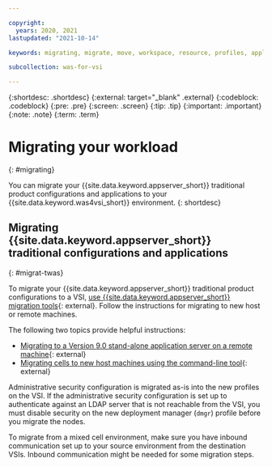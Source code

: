 ```yaml
---

copyright:
  years: 2020, 2021
lastupdated: "2021-10-14"

keywords: migrating, migrate, move, workspace, resource, profiles, applications

subcollection: was-for-vsi

---
```


{:shortdesc: .shortdesc}
{:external: target="_blank" .external}
{:codeblock: .codeblock}
{:pre: .pre}
{:screen: .screen}
{:tip: .tip}
{:important: .important}
{:note: .note}
{:term: .term}


# Migrating your workload
{: #migrating}

You can migrate your {{site.data.keyword.appserver_short}} traditional product configurations and applications to your {{site.data.keyword.was4vsi_short}} environment.
{: shortdesc}

## Migrating {{site.data.keyword.appserver_short}} traditional configurations and applications
{: #migrat-twas}

To migrate your {{site.data.keyword.appserver_short}} traditional product configurations to a VSI, [use {{site.data.keyword.appserver_short}} migration tools](https://www.ibm.com/docs/SSAW57_9.0.5/com.ibm.websphere.migration.nd.doc/ae/tmig_admin.html){: external}. Follow the instructions for migrating to new host or remote machines.

The following two topics provide helpful instructions:
* [Migrating to a Version 9.0 stand-alone application server on a remote machine](https://www.ibm.com/docs/SSAW57_9.0.5/com.ibm.websphere.migration.nd.doc/ae/tmig_to70sasr.html){: external}
* [Migrating cells to new host machines using the command-line tool](https://www.ibm.com/docs/SSAW57_9.0.5/com.ibm.websphere.migration.nd.doc/ae/tmig_migrate_remote_commandline.html){: external}

Administrative security configuration is migrated as-is into the new profiles on the VSI. If the administrative security configuration is set up to authenticate against an LDAP server that is not reachable from the VSI, you must disable security on the new deployment manager (`dmgr`) profile before you migrate the nodes.

To migrate from a mixed cell environment, make sure you have inbound communication set up to your source environment from the destination VSIs. Inbound communication might be needed for some migration steps.

